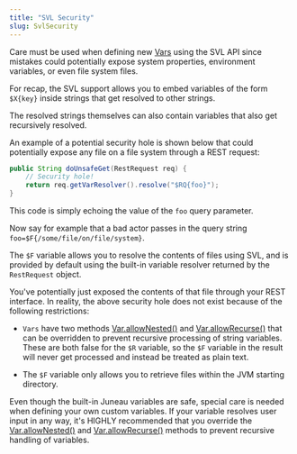```yaml
---
title: "SVL Security"
slug: SvlSecurity
---
```


Care must be used when defining new <a href="/site/apidocs/org/apache/juneau/svl/Var.html" target="_blank">Vars</a> using the SVL API since mistakes
could potentially expose system properties, environment variables, or even file system files.

For recap, the SVL support allows you to embed variables of the form `$X{key}` inside strings that get resolved to other
strings.

The resolved strings themselves can also contain variables that also get recursively resolved.

An example of a potential security hole is shown below that could potentially expose any file on a file system through a
REST request:

```java
public String doUnsafeGet(RestRequest req) {
    // Security hole!
    return req.getVarResolver().resolve("$RQ{foo}");
}
```

This code is simply echoing the value of the `foo` query parameter.

Now say for example that a bad actor passes in the query string `foo=$F{/some/file/on/file/system}`.

The `$F` variable allows you to resolve the contents of files using SVL, and is provided by default using the built-in
variable resolver returned by the `RestRequest` object.

You've potentially just exposed the contents of that file through your REST interface.
In reality, the above security hole does not exist because of the following restrictions:

- `Vars` have two methods [Var.allowNested()](API_DOCS/org/apache/juneau/svl/Var.html#allowNested()) and [Var.allowRecurse()](API_DOCS/org/apache/juneau/svl/Var.html#allowRecurse()) that can be overridden to prevent recursive processing of string variables.
  These are both false for the `$R` variable, so the `$F` variable in the result will never get processed and instead be
  treated as plain text.

- The `$F` variable only allows you to retrieve files within the JVM starting directory.

Even though the built-in Juneau variables are safe, special care is needed when defining your own custom variables.
If your variable resolves user input in any way, it's HIGHLY recommended that you override the [Var.allowNested()](API_DOCS/org/apache/juneau/svl/Var.html#allowNested()) and [Var.allowRecurse()](API_DOCS/org/apache/juneau/svl/Var.html#allowRecurse()) methods to prevent recursive handling of variables.

